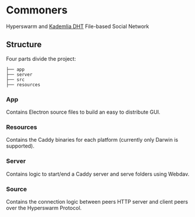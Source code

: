 # Commoners

Hyperswarm and [Kademlia DHT](https://en.wikipedia.org/wiki/Kademlia) File-based Social Network

## Structure

Four parts divide the project:

```
├── app
├── server
├── src
├── resources
```

### App

Contains Electron source files to build an easy to distribute GUI.

### Resources

Contains the Caddy binaries for each platform (currently only Darwin is supported).

### Server

Contains logic to start/end a Caddy server and serve folders using Webdav.

### Source

Contains the connection logic between peers HTTP server and client peers over the Hyperswarm Protocol.

